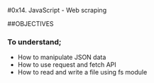 #0x14. JavaScript - Web scraping

##OBJECTIVES
### To understand;
- How to manipulate JSON data
- How to use request and fetch API
- How to read and write a file using fs module
